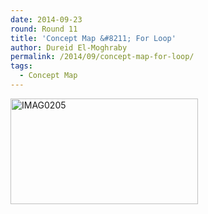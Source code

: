 ```yaml
---
date: 2014-09-23
round: Round 11
title: 'Concept Map &#8211; For Loop'
author: Dureid El-Moghraby
permalink: /2014/09/concept-map-for-loop/
tags:
  - Concept Map
---
```

[<img class="alignnone size-medium wp-image-8920" alt="IMAG0205" src="http://files.software-carpentry.org/training-course/2014/09/IMAG0205-300x169.jpg" width="300" height="169" />][1]

 [1]: http://files.software-carpentry.org/training-course/2014/09/IMAG0205.jpg
